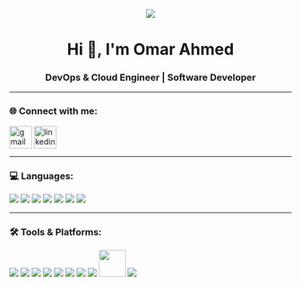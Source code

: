 <p align="center">
  <img src="https://readme-typing-svg.herokuapp.com?font=Fira+Code&size=30&pause=1000&color=00F700&center=true&vCenter=true&width=435&lines=Hi+👋,+I'm+Omar+Ahmed;DevOps+Engineer;Cloud+%7C+Automation+%7C+CI%2FCD;Always+learning+new+things">
</p>

<h1 align="center">Hi 👋, I'm Omar Ahmed</h1>
<h3 align="center">DevOps & Cloud Engineer | Software Developer</h3>

---

### 🌐 Connect with me:
<p align="left">
<a href="mailto:omar.ahmed4474@gmail.com" target="blank"><img align="center" src="https://img.icons8.com/color/48/000000/gmail.png" alt="gmail" height="40" width="40" /></a>
<a href="https://www.linkedin.com/in/omar-ahmad-454484244" target="blank"><img align="center" src="https://img.icons8.com/color/48/000000/linkedin.png" alt="linkedin" height="40" width="40" /></a>
</p>

---

### 💻 Languages:
<p align="left"> 
<a href="https://www.gnu.org/software/bash/" target="_blank"><img src="https://img.icons8.com/plasticine/48/000000/bash.png"/></a>
<a href="#"><img src="https://img.icons8.com/fluency/48/000000/yaml.png"/></a>
<a href="https://isocpp.org/" target="_blank"><img src="https://img.icons8.com/color/48/000000/c-plus-plus-logo.png"/></a>
<a href="https://developer.mozilla.org/en-US/docs/Web/CSS" target="_blank"><img src="https://img.icons8.com/color/48/000000/css3.png"/></a>
<a href="https://developer.mozilla.org/en-US/docs/Web/HTML" target="_blank"><img src="https://img.icons8.com/color/48/000000/html-5.png"/></a>
<a href="https://developer.mozilla.org/en-US/docs/Web/JavaScript" target="_blank"><img src="https://img.icons8.com/color/48/000000/javascript.png"/></a>
<a href="https://www.java.com/" target="_blank"><img src="https://img.icons8.com/color/48/000000/java-coffee-cup-logo.png"/></a>
</p>

---

### 🛠️ Tools & Platforms:
<p align="left"> 
<a href="#"><img src="https://img.icons8.com/color/48/000000/linux.png"/></a>
<a href="#"><img src="https://img.icons8.com/color/48/000000/amazon-web-services.png"/></a>
<a href="#"><img src="https://img.icons8.com/color/48/000000/vmware.png"/></a>
<a href="#"><img src="https://img.icons8.com/color/48/000000/docker.png"/></a>
<a href="#"><img src="https://img.icons8.com/color/48/000000/kubernetes.png"/></a>
<a href="#"><img src="https://img.icons8.com/color/48/000000/gitlab.png"/></a>
<a href="#"><img src="https://img.icons8.com/color/48/000000/ansible.png"/></a>
<a href="#"><img src="https://img.icons8.com/color/48/000000/terraform.png"/></a>
<a href="#"><img src="https://helm.sh/img/helm.svg" height="48"/></a>
<a href="#"><img src="https://img.icons8.com/color/48/000000/huawei-logo.png"/></a>
</p>
